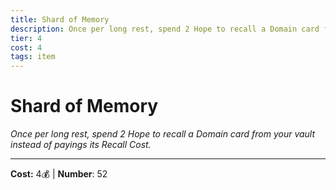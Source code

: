 ```yaml
---
title: Shard of Memory
description: Once per long rest, spend 2 Hope to recall a Domain card from your vault instead of payings its Recall Cost.
tier: 4
cost: 4
tags: item
---
```

# Shard of Memory

_Once per long rest, spend 2 Hope to recall a Domain card from your vault instead of payings its Recall Cost._

___
**Cost:** 4💰 | **Number**: 52
